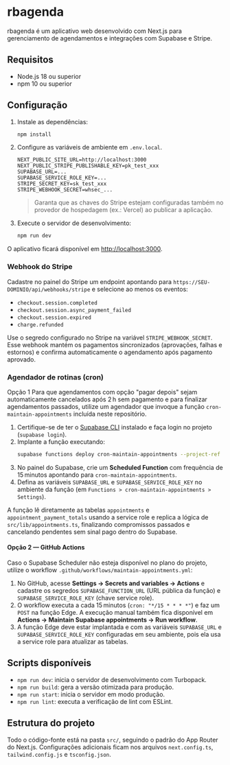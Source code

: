 # rbagenda

rbagenda é um aplicativo web desenvolvido com Next.js para gerenciamento de agendamentos e integrações com Supabase e Stripe.

## Requisitos

- Node.js 18 ou superior
- npm 10 ou superior

## Configuração

1. Instale as dependências:
   ```bash
   npm install
   ```
2. Configure as variáveis de ambiente em `.env.local`.
   ```env
   NEXT_PUBLIC_SITE_URL=http://localhost:3000
   NEXT_PUBLIC_STRIPE_PUBLISHABLE_KEY=pk_test_xxx
   SUPABASE_URL=...
   SUPABASE_SERVICE_ROLE_KEY=...
   STRIPE_SECRET_KEY=sk_test_xxx
   STRIPE_WEBHOOK_SECRET=whsec_...
   ```
   > Garanta que as chaves do Stripe estejam configuradas também no provedor de hospedagem (ex.: Vercel) ao publicar a aplicação.

3. Execute o servidor de desenvolvimento:
   ```bash
   npm run dev
   ```

O aplicativo ficará disponível em [http://localhost:3000](http://localhost:3000).

### Webhook do Stripe

Cadastre no painel do Stripe um endpoint apontando para `https://SEU-DOMINIO/api/webhooks/stripe` e selecione ao menos os eventos:

- `checkout.session.completed`
- `checkout.session.async_payment_failed`
- `checkout.session.expired`
- `charge.refunded`

Use o segredo configurado no Stripe na variável `STRIPE_WEBHOOK_SECRET`. Esse webhook mantém os pagamentos sincronizados (aprovações, falhas e estornos) e confirma automaticamente o agendamento após pagamento aprovado.

### Agendador de rotinas (cron)

Opção 1
Para que agendamentos com opção "pagar depois" sejam automaticamente cancelados após 2 h sem pagamento e para finalizar agendamentos passados, utilize um agendador que invoque a função `cron-maintain-appointments` incluída neste repositório.


1. Certifique-se de ter o [Supabase CLI](https://supabase.com/docs/guides/cli) instalado e faça login no projeto (`supabase login`).
2. Implante a função executando:
   ```bash
   supabase functions deploy cron-maintain-appointments --project-ref <seu-projeto>
   ```
3. No painel do Supabase, crie um **Scheduled Function** com frequência de 15 minutos apontando para `cron-maintain-appointments`.
4. Defina as variáveis `SUPABASE_URL` e `SUPABASE_SERVICE_ROLE_KEY` no ambiente da função (em `Functions > cron-maintain-appointments > Settings`).

A função lê diretamente as tabelas `appointments` e `appointment_payment_totals` usando a service role e replica a lógica de `src/lib/appointments.ts`, finalizando compromissos passados e cancelando pendentes sem sinal pago dentro do Supabase.

 
#### Opção 2 — GitHub Actions

Caso o Supabase Scheduler não esteja disponível no plano do projeto, utilize o workflow `.github/workflows/maintain-appointments.yml`:

1. No GitHub, acesse **Settings → Secrets and variables → Actions** e cadastre os segredos `SUPABASE_FUNCTION_URL` (URL pública da função) e `SUPABASE_SERVICE_ROLE_KEY` (chave service role).
2. O workflow executa a cada 15 minutos (`cron: "*/15 * * * *"`) e faz um `POST` na função Edge. A execução manual também fica disponível em **Actions → Maintain Supabase appointments → Run workflow**.
3. A função Edge deve estar implantada e com as variáveis `SUPABASE_URL` e `SUPABASE_SERVICE_ROLE_KEY` configuradas em seu ambiente, pois ela usa a service role para atualizar as tabelas.

## Scripts disponíveis

- `npm run dev`: inicia o servidor de desenvolvimento com Turbopack.
- `npm run build`: gera a versão otimizada para produção.
- `npm run start`: inicia o servidor em modo produção.
- `npm run lint`: executa a verificação de lint com ESLint.

## Estrutura do projeto

Todo o código-fonte está na pasta `src/`, seguindo o padrão do App Router do Next.js. Configurações adicionais ficam nos arquivos `next.config.ts`, `tailwind.config.js` e `tsconfig.json`.
